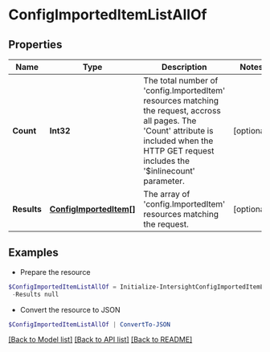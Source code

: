 # ConfigImportedItemListAllOf
## Properties

Name | Type | Description | Notes
------------ | ------------- | ------------- | -------------
**Count** | **Int32** | The total number of &#39;config.ImportedItem&#39; resources matching the request, accross all pages. The &#39;Count&#39; attribute is included when the HTTP GET request includes the &#39;$inlinecount&#39; parameter. | [optional] 
**Results** | [**ConfigImportedItem[]**](ConfigImportedItem.md) | The array of &#39;config.ImportedItem&#39; resources matching the request. | [optional] 

## Examples

- Prepare the resource
```powershell
$ConfigImportedItemListAllOf = Initialize-IntersightConfigImportedItemListAllOf  -Count null `
 -Results null
```

- Convert the resource to JSON
```powershell
$ConfigImportedItemListAllOf | ConvertTo-JSON
```

[[Back to Model list]](../README.md#documentation-for-models) [[Back to API list]](../README.md#documentation-for-api-endpoints) [[Back to README]](../README.md)

